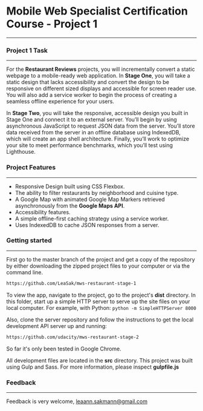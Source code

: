 # Mobile Web Specialist Certification Course - Project 1
---

### Project 1 Task
------
For the **Restaurant Reviews** projects, you will incrementally convert a static webpage to a mobile-ready web application. In **Stage One**, you will take a static design that lacks accessibility and convert the design to be responsive on different sized displays and accessible for screen reader use. You will also add a service worker to begin the process of creating a seamless offline experience for your users. 

In **Stage Two**, you will take the responsive, accessible design you built in Stage One and connect it to an external server. You’ll begin by using asynchronous JavaScript to request JSON data from the server. You’ll store data received from the server in an offline database using IndexedDB, which will create an app shell architecture. Finally, you’ll work to optimize your site to meet performance benchmarks, which you’ll test using Lighthouse.

### Project Features
------
* Responsive Design built using CSS Flexbox.
* The ability to filter restaurants by neighborhood and cuisine type.
* A Google Map with animated Google Map Markers retrieved asynchronously from the **Google Maps API**.
* Accessibility features.
* A simple offline-first caching strategy using a service worker.
* Uses IndexedDB to cache JSON responses from a server.

### Getting started
------

First go to the master branch of the project and get a copy of the repository by either downloading the zipped project files to your computer or via the command line.

```sh
https://github.com/LeaSak/mws-restaurant-stage-1
```

To view the app, navigate to the project, go to the project's **dist** directory. In this folder, start up a simple HTTP server to serve up the site files on your local computer. For example, with Python: `python -m SimpleHTTPServer 8000`

Also, clone the server repository and follow the instructions to get the local development API server up and running:

```sh
https://github.com/udacity/mws-restaurant-stage-2
```

So far it's only been tested in Google Chrome.

All development files are located in the **src** directory. This project was built using Gulp and Sass. For more information, please inspect **gulpfile.js**

### Feedback
------
Feedback is very welcome, leaann.sakmann@gmail.com


